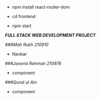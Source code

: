 - npm install react-router-dom

- cd frontend 
- npm start

***FULL STACK WEB DEVELOPMENT PROJECT***

###*Mah Rukh 210910*
- Navbar 

###*Javeria Rehman 210976*
- component

###*Qurat ul Ain*
- component


